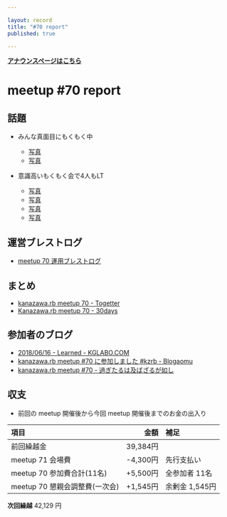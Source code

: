 ```yaml
---

layout: record
title: "#70 report"
published: true

---
```


<div style="text-align: left;"><a href="./"><strong>アナウンスページはこちら</strong></a></div>

# meetup #70 report

## 話題

* みんな真面目にもくもく中
  + [写真](http://30d.jp/kzrb/60/photo/49)
  + [写真](http://30d.jp/kzrb/60/photo/53)

* 意識高いもくもく会で4人もLT
  + [写真](http://30d.jp/kzrb/60/photo/47)
  + [写真](http://30d.jp/kzrb/60/photo/43)
  + [写真](http://30d.jp/kzrb/60/photo/41)
  + [写真](http://30d.jp/kzrb/60/photo/39)


## 運営ブレストログ

* [meetup 70 運用ブレストログ](https://github.com/kanazawarb/meetup/wiki/meetup-70-%E9%81%8B%E7%94%A8%E3%83%96%E3%83%AC%E3%82%B9%E3%83%88%E3%83%AD%E3%82%B0)

## まとめ

* [kanazawa.rb meetup 70 - Togetter](https://togetter.com/li/1238083)
* [Kanazawa.rb meetup 70 - 30days](http://30d.jp/kzrb/60)

## 参加者のブログ

* [2018/06/16 - Learned \- KGLABO\.COM](https://kglabo.com/blog/til-201806-second-week/#2018-06-16-learned)
* [kanazawa\.rb meetup \#70 に参加しました \#kzrb \- Blogaomu](http://www.blogaomu.com/entry/kzrb70)
* [kanazawa\.rb meetup \#70 \- 過ぎたるは及ばざるが如し](http://cotton-desu.hatenablog.com/entry/2018/06/18/224321)


## 収支

* 前回の meetup 開催後から今回 meetup 開催後までのお金の出入り

|項目                           |金額         |補足                                               |
|:------------------------------|------------:|:--------------------------------------------------|
| 前回繰越金                    |    39,384円 |                                                   |
| meetup 71 会場費             |    -4,300円 | 先行支払い                                        |
| meetup 70 参加費合計(11名)    |    +5,500円 | 全参加者 11名                                       |
| meetup 70 懇親会調整費(一次会) |    +1,545円 | 余剰金 1,545円                                    |

**次回繰越**  42,129 円
